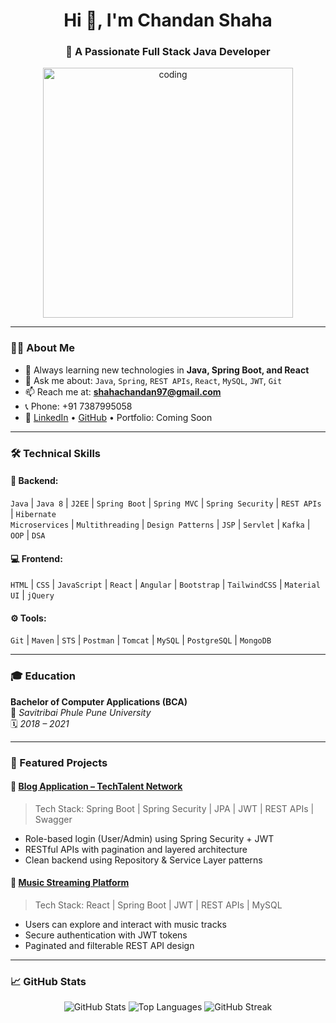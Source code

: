 <h1 align="center">Hi 👋, I'm Chandan Shaha</h1>
<h3 align="center">🚀 A Passionate Full Stack Java Developer</h3>

<p align="center">
  <img src="https://user-images.githubusercontent.com/74038190/236119160-976a0405-caa7-470c-9356-16d43402ea0a.gif" width="400" alt="coding" />
</p>

---

### 🧑‍💻 About Me

- 🌱 Always learning new technologies in **Java, Spring Boot, and React**
- 💬 Ask me about: `Java`, `Spring`, `REST APIs`, `React`, `MySQL`, `JWT`, `Git`
- 📫 Reach me at: **shahachandan97@gmail.com**
- 📞 Phone: +91 7387995058  
- 🔗 [LinkedIn](https://www.linkedin.com) • [GitHub](https://github.com/YourUsername) • Portfolio: Coming Soon

---

### 🛠️ Technical Skills

#### 🔧 Backend:
`Java` | `Java 8` | `J2EE` | `Spring Boot` | `Spring MVC` | `Spring Security` | `REST APIs` | `Hibernate`  
`Microservices` | `Multithreading` | `Design Patterns` | `JSP` | `Servlet` | `Kafka` | `OOP` | `DSA`

#### 💻 Frontend:
`HTML` | `CSS` | `JavaScript` | `React` | `Angular` | `Bootstrap` | `TailwindCSS` | `Material UI` | `jQuery`

#### ⚙️ Tools:
`Git` | `Maven` | `STS` | `Postman` | `Tomcat` | `MySQL` | `PostgreSQL` | `MongoDB`

---

### 🎓 Education

**Bachelor of Computer Applications (BCA)**  
📍 *Savitribai Phule Pune University*  
🗓️ *2018 – 2021*

---

### 🚀 Featured Projects

#### 🔷 [Blog Application – TechTalent Network](https://github.com/YourUsername/TechTalent-Network)
> Tech Stack: Spring Boot | Spring Security | JPA | JWT | REST APIs | Swagger  
- Role-based login (User/Admin) using Spring Security + JWT  
- RESTful APIs with pagination and layered architecture  
- Clean backend using Repository & Service Layer patterns

#### 🔷 [Music Streaming Platform](https://github.com/YourUsername/Music-Streaming-Platform)
> Tech Stack: React | Spring Boot | JWT | REST APIs | MySQL  
- Users can explore and interact with music tracks  
- Secure authentication with JWT tokens  
- Paginated and filterable REST API design

---

### 📈 GitHub Stats

<p align="center">
  <img src="https://github-readme-stats.vercel.app/api?username=YourUsername&show_icons=true&locale=en" alt="GitHub Stats" />
  <img src="https://github-readme-stats.vercel.app/api/top-langs/?username=YourUsername&layout=compact" alt="Top Languages" />
  <img src="https://github-readme-streak-stats.herokuapp.com/?user=YourUsername" alt="GitHub Streak" />
</p>
